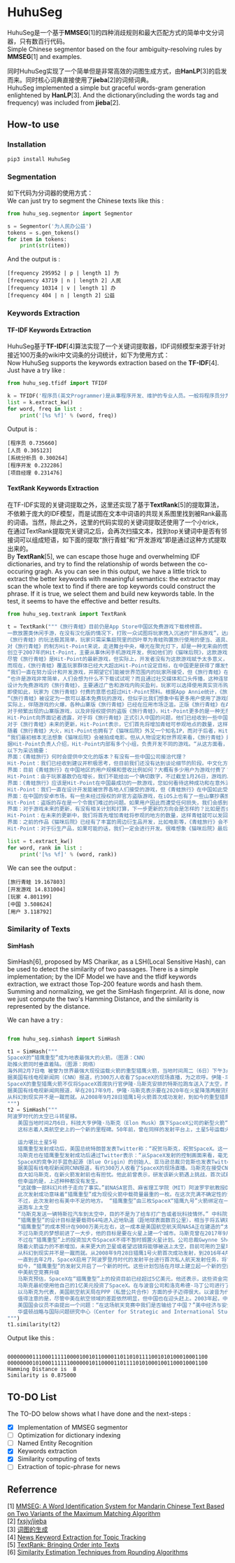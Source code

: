 # HuhuSeg

HuhuSeg是一个基于**MMSEG**[1]的四种消歧规则和最大匹配方式的简单中文分词器，只有数百行代码。    
Simple Chinese segmentor based on the four ambiguity-resolving rules by **MMSEG**[1] and examples.  

同时HuhuSeg实现了一个简单但是非常高效的词图生成方式，由**HanLP**[3]的启发而来。同时核心词典直接使用了**jieba**[2]的词频词典。    
HuhuSeg implemented a simple but graceful words-gram generation enlightened by **HanLP**[3]. And the dictionary(including the words tag and frequency) was included from **jieba**[2].  

## How-to use 
### Installation  

```
pip3 install HuhuSeg
```

### Segmentation  

如下代码为分词器的使用方式：    
We can just try to segment the Chinese texts like this :  

```python
from huhu_seg.segmentor import Segmentor

s = Segmentor('为人民办公益')
tokens = s.gen_tokens()
for item in tokens:
    print(str(item))
```

And the output is :
```
[frequency 295952 | p | length 1] 为
[frequency 43719 | n | length 2] 人民
[frequency 10314 | v | length 1] 办
[frequency 404 | n | length 2] 公益
```

### Keywords Extraction
#### TF-IDF Keywords Extraction

HuhuSeg基于**TF-IDF**[4]算法实现了一个关键词提取器，IDF词频模型来源于针对接近100万条的wiki中文词条的分词统计，如下为使用方式：    
Now HuhuSeg supports the keywords extraction based on the **TF-IDF**[4]. Just have a try like :  

```python
from huhu_seg.tfidf import TFIDF

k = TFIDF('程序员(英文Programmer)是从事程序开发、维护的专业人员。一般将程序员分为程序设计人员和程序编码人员，但两者的界限并不非常清楚，特别是在中国。软件从业人员分为初级程序员、高级程序员、系统分析员和项目经理四大类。')
list = k.extract_kw()
for word, freq in list :
    print('[%s %f]' % (word, freq))
```

Output is :
```
[程序员 0.735660]
[人员 0.305123]
[系统分析员 0.300264]
[程序开发 0.232286]
[项目经理 0.231476]
```

#### TextRank Keywords Extraction

在TF-IDF实现的关键词提取之外，这里还实现了基于**TextRank**[5]的提取算法，不依赖于庞大的IDF模型，而是试图在文本中词语的共现关系图里找到被Rank最高的词语。当然，除此之外，这里的代码实现的关键词提取还使用了一个小trick，在通过TextRank提取完关键词之后，会再次扫描文本，找到top关键词中是否有邻接词可以组成短语，如下面的提取“旅行青蛙”和“开发游戏”即是通过这种方式提取出来的。   
By **TextRank**[5], we can escape those huge and overwhelming IDF dictionaries, and try to find the relationship of words between the co-occuring gragh. As you can see in this output, we have a little trick to extract the better keywords with meaningful semantics: the extractor may scan the whole text to find if there are top keywords could construct the phrase. If it is true, we select them and build new keywords table. In the test, it seems to have the effective and better results.  

```python
from huhu_seg.textrank import TextRank

t = TextRank("""《旅行青蛙》目前仍是App Store中国区免费游戏下载榜榜首。
一款放置类休闲手游，在没有汉化版的情况下，打败一众试图将玩家拽入沉迷的“肝系游戏”，达成了一个不大不小的奇迹。
《旅行青蛙》的玩法极其简单，玩家只需采集庭院里的四叶草为青蛙购置旅行使用的便当、道具、护身符三样物品，为旅行蛙做好出门旅行的准备就可以了。游戏里的等待多过操作，也有人把它当成当下最火的“佛系”说法里的“佛系游戏”。
对《旅行青蛙》的制方Hit-Point来说，走进舞台中央，曝光在聚光灯下，却是一种无来由的慌乱。“太意外”是他们向外界陈述感受时，最常提到的一个词语。
创立于2007年的Hit-Point，主要从事休闲手机游戏开发，例如他们的《猫咪后院》，这款游戏让玩家在庭院里摆放各种道具来吸引各式各样的猫咪。在十年中，Hit-Point共开发了约30款游戏。
尽管《旅行青蛙》是Hit-Point的最新游戏，但实际上，开发者没有为这款游戏赋予太多意义，按照Hit-Point的说法，在开发游戏时，他们仅简单设置了一个“10岁到30岁的女性”的目标客户范围。
而现在，《旅行青蛙》覆盖玩家群体已经大大超出Hit-Point设定目标，在中国更是获得了爆发性增长。Hit-Point告诉界面新闻记者，截至1月26日，《旅行青蛙》下载总量已达到1100万，目前这个数字仍在迅速增长。根据日本媒体报道，在App Store的下载总量中，中国占95%，日本仅有2%。
“我们一直在努力设计和开发游戏，并期望它们能被世界范围内的玩家所接受，但《旅行青蛙》在中国获得如此大范围的流行，还是超过了我们想象。”一位Hit-Point负责人告诉界面新闻记者，他们没有进行任何游戏推广。
“也许是游戏非常简单，人们会想为什么不下载试试呢？而且通过社交媒体和口头传播，这种连锁反应一下子吸引了很多玩家。”Hit-Point相关负责人猜测游戏成功的原因时说道。
设计为免费游戏的《旅行青蛙》，主要通过广告和游戏内购买盈利，玩家可以选择使用真实货币购买四叶草。就盈利模式而言，《旅行青蛙》极为克制，其内置广告是否观看被设定为用户选择，而游戏最大的内购金额也仅为25元人民币。
即使如此，玩家为《旅行青蛙》付费的意愿也超过Hit-Point预料。根据App Annie统计，《旅行青蛙》在中国区App Store畅销排名第21，超过《阴阳师》、《荒野行动》等手游。
“《旅行青蛙》被设定为一款可以基本免费玩的游戏，但似乎比我们想象中有更多用户使用了游戏的内购，”Hit-Point负责人告诉界面记者，“根据我们统计，在游戏的日活跃用户中，约有3%-8%选择了内购。”
实际上，伴随游戏的火爆，各种山寨版《旅行青蛙》已经在应用市场泛滥。正版《旅行青蛙》在App Store里显示的名字为《旅かえる》，制作公司为Hit-Point Co,.Ltd，在App Store里评分4.3。而此前，玩家若在App Store搜索中文“旅行青蛙”，则会出现一款收费30元，名为“旅行青蛙.”的仿制版游戏，游戏玩法类似微信小游戏“跳一跳”，但该应用开发者显示“Song Yang”。目前，该游戏已经被苹果下架。
对于频繁出现的山寨版游戏，以及非授权提供的盗版《旅行青蛙》，Hit-Point更多的是一种无奈，“盗版存在对我们来说是一个很难过的问题，当用户因为盗版受到任何损失时，我们会更加难过，对此我们认为有必要采取一些对策。不过首先，我们希望创造一个向用户传递正确信息的环境。”
Hit-Point向界面记者透露，对于将《旅行青蛙》正式引入中国的问题，他们已经收到一些中国公司的合作提议并积极考虑中，但还没有达到谈论细节的阶段。关于《旅行青蛙》的中国文化，这家公司表示可能会和《旅行青蛙》的代理合作公司一同讨论。
对于《旅行青蛙》未来的更新，Hit-Point表示，它们首先将增加青蛙可参观地点的数量，这样，青蛙将会发回更多的旅行照片。“玩家给我们的反馈非常积极，比如多语言支持和更多的旅行照片。我们会在不断更新游戏的同时一起处理玩家的请求。”
随着《旅行青蛙》大火，Hit-Point也拥有了《猫咪后院》外又一个知名IP，而对于后者，Hit-Point也进行了相当深入的IP开发，比如周边《猫咪后院食谱》以及衍生电影。
“我们最初根本无法想象《猫咪后院》会被拍成电影。但从人物设定和世界观来看，《旅行青蛙》是可以通过各种方式展现的，但谁又知道它会如何发展呢？”在《旅行青蛙》衍生品开发方面，Hit-Point表示，如有机会，一定会进行相关研究。
据Hit-Point负责人介绍，Hit-Point内部有多个小组，负责开发不同的游戏。“从这方面看，我不能确定公司的发展方向，但简单的游戏玩法确实是我们吸引广泛玩家群体的重要理念。在思考未来的游戏制作方向时，这会是我们的重要考虑点。”上述负责人表示。
以下为采访摘要：
界面：《青蛙旅行》何时会提供中文化的版本？有没有一些中国公司接洽代理？
Hit-Point：我们已经收到建议并积极思考，但目前我们还没有达到谈论细节的阶段。中文化方面，我们确实有在考虑将游戏本地化，并且我们会与代理合作公司一起讨论。
界面：目前《青蛙旅行》在中国地区的用户规模和营收比例如何？大概有多少用户为游戏付费了？
Hit-Point：由于玩家基数仍在增长，我们不能给出一个确切数字，不过截至1月26日，游戏的总下载量已经达到了1100万。在游戏内购上数字也在迅速变化，我们统计到在日活跃用户中，有3%-8%的玩家使用了内购购买了三叶草。《青蛙旅行》是一款基本上可以免费玩的游戏，但似乎有比我们想象中更多的用户进行了内购。
界面：《青蛙旅行》应该是Hit-Point在中国最成功的一款游戏，您如何看待这种成功和在意外流行？有没有想过相关原因？
Hit-Point：我们一直在设计开发能被世界各地人们接受的游戏，但《青蛙旅行》在中国如此受欢迎还是超过了我们的预想，我们没有对游戏进行任何推广。人们喜欢这款游戏可能的原因是，《青蛙旅行》设计非常简单，所以人们非常愿意尝试这款游戏。另外，基于社交媒体和人们口头传播，让它产生了传播上的连锁反应。
界面：在中国的安卓市场，有一些未经过授权的非官方盗版游戏，在iOS上也有了一些山寨抄袭旅行《青蛙旅行》的游戏，您如何看待这点，是否会考虑采取维权行动？
Hit-Point：盗版的存在是一个令我们难过的问题。如果用户因此而遭受任何损失，我们会感到更加难过。因此我们认为有必要提供一些对策，但首先，我们希望创造一个能够向用户传达正确信息的环境。
界面：对于游戏未来的更新，有没有相关计划和打算，下一步更新的方向会是怎样的？比如是否会加入更多景点，在游戏玩法上更加丰富一些？
Hit-Point：在未来的更新中，我们将首先增加青蛙将参观的地方的数量，这样青蛙就可以发回更多照片。玩家给了我们许多反馈，例如多语言支持等，我们会在不断更新的同时也一并处理这些反馈。
界面：之前的作品《猫咪后院》已经有了丰富的周边衍生品开发，比如电影等，《青蛙旅行》会不会有相关考虑？
Hit-Point：对于衍生产品，如果可能的话，我们一定会进行开发。很难想象《猫咪后院》最后拍成了电影，但是游戏的世界观和人物设定是可以以各种方式利用的，所以谁会想到未来会发生什么呢？""", window_width = 3, weight = 0.8)

list = t.extract_kw()
for word, rank in list :
    print('[%s %f]' % (word, rank))
```

We can see the output :
```
[旅行青蛙 19.167803]
[开发游戏 14.831004]
[玩家 4.801199]
[中国 3.508624]
[用户 3.118792]
```

### Similarity of Texts
#### SimHash    

SimHash[6], proposed by MS Charikar, as a LSH(Local Sensitive Hash), can be used to detect the similarity of two passages. There is a simple implementation; by the IDF Model we have and the tfidf keywords extraction, we extract those Top-200 feature words and hash them. Summing and normalizing, we get the SimHash fingerprint. All is done, now we just compute the two's Hamming Distance, and the similarity is represented by the distance.

We can have a try :  

```python

from huhu_seg.simhash import SimHash

t1 = SimHash("""
SpaceX的“猎鹰重型”成为地表最强大的火箭。（图源：CNN）
助推火箭同时垂直着陆。（图源：网络）
海外网2月7日电 被誉为世界最强大现役运载火箭的重型猎鹰火箭，当地时间周二（6日）下午3点45分左右在美国佛罗里达州肯尼迪航天中心发射成功。
据美国有线电视新闻网（CNN）报道，约300万人收看了SpaceX的现场直播，为之欢呼。伊隆·马斯克周一（5日）在接受美国有线电视新闻网采访时说：“来自世界各地的人们将会看到这场伟大的火箭发射，同时也会是他们见过的最棒的烟火表演。”
SpaceX的重型猎鹰火箭不仅将SpaceX首席执行官伊隆·马斯克安排的特斯拉跑车送入了太空，而且被成功回收了两枚一级助推火箭。发射成功后，伊隆·马斯克对记者说：“我还在试图消化这个成果，真像做梦一样。”SpaceX在2017年年初表示，有两位“太空游客”已经为乘重型猎鹰火箭进行环月旅行而付了一大笔定金。SpaceX当时表示，环月之旅2018年可能会实现，不过SpaceX后来没再给出新动向。
据美国有线电视新闻网报道，早在2017年9月，伊隆·马斯克表示要在2020年在火星降落两艘货船，并计划建造“巨型猎鹰火箭”（BFR），如果火箭回收的部分可以“重复利用”，“人类探索火星的成本可以大大减少”。
从科幻到现实并不是一蹴而就。从2008年9月28日猎鹰1号火箭首次成功发射，到如今的重型猎鹰火箭的成功发射背后，有着SpaceX付出的巨大努力。重型猎鹰火箭的成功发射，标志着SpaceX用其开创性技术撼动火箭行业的设想向前迈进了一步，而如今人类移民火星的梦想也前进了一步。
""") 
t2 = SimHash("""
阿波罗时代的太空已斗转星移。
　　美国当地时间2月6日，科技大亨伊隆·马斯克（Elon Musk）旗下SpaceX公司的新型火箭“猎鹰重型”（Falcon Heavy）在佛罗里达州的肯尼迪航天中心成功升空。
　　这标志着人类航空史上的一个新的里程碑。50年前，曾在同样的发射平台上，土星5号运载火箭首次把人类带向月球，开启了“阿波罗”时代。

　　运力堪比土星5号
　　猎鹰重型发射成功后，美国总统特朗普发表Twitter称：“祝贺马斯克，祝贺SpaceX。这一胜利和NASA商业以及国际合作伙伴一起，继续展现美国最好的天才智慧。”
　　马斯克也在猎鹰重型发射成功后通过Twitter表示：“从SpaceX发射的控制画面来看，毫无疑问一辆汽车已经进入了地球轨道。”
　　SpaceX的竞争对手蓝色起源（Blue Origin）的创始人、亚马逊总裁贝佐斯也发表Twitter祝贺马斯克，不过只有非常简单的一个词：“Woohoo!”
　　据美国有线电视新闻网CNN报道，有约300万人收看了SpaceX的现场直播。马斯克在接受CNN采访时说：“来自世界各地的人们将会看到这场伟大的火箭发射，同时也会是他们见过的最棒的烟火表演。”
　　自大如马斯克，在新火箭发射前也有担忧。他此前曾表示，研发该新火箭遇上挑战，首次试射的成功率只有一半。 “我脑海曾经出现过一些画面，比如在发射平台上出现爆炸，或者有轮胎脱落滚开。” 他说。
　　但幸运的是，上述种种都没有发生。
　　“这就像一部科幻片终于走向了事实。”前NASA官员、麻省理工学院（MIT）阿波罗宇航教授Dava Newman表示：“他们做到了！太了不起了。”
　　此次发射成功意味着“猎鹰重型”成为现役火箭中载荷量最重的一枚。在这次充满不确定性的试射中，马斯克为“猎鹰重型”选择了少而有趣的搭载物：价值10万美元的樱桃红特斯拉Roadster敞篷跑车，司机位坐着一个宇航服人偶，中控面板上显示着“不要慌张”（Don’t Panic）的字样，车上大卫·鲍伊（David Bowie）经典的歌声《Space Oddity》中反复唱道：“火星上的生活？”（Life on Mars?）。
　　不过，此次发射也有美中不足的地方。 “猎鹰重型”由三枚SpaceX“猎鹰九号”火箭绑定在一起。与此前的SpaceX发射一样，最理想的状态是在发射后，这三枚火箭底部的推进器回到大气层降落地面，实现回收。但实际上，其中两个推进器成功在肯尼迪航天中心以南的划定范围内降落，而且两者的着陆架几乎是同时着地。第三个推进器由于推进剂不足，最终未能在目标地点降落，以每小时300英里的速度在水面坠毁。
　　送跑车上太空
　　“马斯克发送一辆特斯拉汽车到太空中，目的不是为了给车打广告或者玩科技情怀。” 中科院量子信息与量子科技创新研究员副研究院张文卓在接受第一财经记者采访时表示，“而是为了说明他的火箭有能力把几吨重的物品运送到远地轨道。这意味着美国未来或许要依靠SpaceX的火箭载人重返月球或者登陆火星。”
　　“猎鹰重型”的设计目标是要载荷64吨进入近地轨道（距地球表面数百公里），相当于将五辆双层巴士送上太空。这样的载荷能力，是此前全球最强火箭“三角洲四号”（Delta IV Heavy）的两倍；但马斯克称，“猎鹰重型”的成本仅为“三角洲四号”的三分之一。
　　“猎鹰重型”的成本预计在9000万美元左右，这一成本是美国航空航天局NASA正在建造的“太空发射系统”（Space Launch System，简称SLS）火箭的不到十分之一。SLS的目标是在2019年底前将宇航员以及货物运往深空甚至火星。
　　不过马斯克的梦想前进了一大步，他的目标是要在火星上建一个城市。马斯克曾在2017年9月表示，将于2020年在火星降落两艘货船，并计划建造“巨型猎鹰火箭”（BFR）。他当时说：“如果火箭回收的部分可以重复利用，人类探索火星的成本可以大大减少。”
　　不过在“猎鹰重型”上的投资加大令SpaceX不得不暂时搁置火星计划。公司总裁Gwynne Shotwell（肖特韦尔）曾表示：“公司已经将火星计划推迟到2020年启动，而不是2018年，因为我们觉得需要投入更多的资源在我们的载人航天项目和猎鹰重型计划。”
　　随着火箭运力的不断增加，未来更大的卫星或者望远镜将能够被送上太空，目前可用的卫星均受制于搭载火箭的负荷能力。此外，人们可以把体积更大、功能更齐全的机械人送上火星表面，甚至更远的木星、土星或者冥王星。
　　从科幻到现实并不是一蹴而就。从2008年9月28日猎鹰1号火箭首次成功发射，到2016年4月执行的CRS-8任务首次让第一节火箭在海上成功着陆，SpaceX创造了火箭回收的奇迹。不过，2016年9月，SpaceX开发的梅林火箭引擎（merlin rocket engine）在测试场发生爆炸，损坏了公司的两个试验区，公司的火箭发射任务也一度被迫中止。
　　一直到去年2月，SpaceX启用了阿波罗登月时代的发射平台进行首次私人航天发射任务，将“龙”飞船送往国际空间站（ISS），被视作极具历史传承意义的航空领域的里程碑事件。
　　如今，“猎鹰重型”的发射又开启了一个新的时代。这些计划包括在月球上建立起一个新的空间站，发射新的通信卫星和情报卫星，并将人类运往更深的太空目的地。去年2月，SpaceX曾表示，有两位“太空游客”已经为乘坐“猎鹰重型”火箭进行环月旅行预付了一大笔定金，环月之旅将于2018年实现。
　　中美航空竞赛升级
　　马斯克预估，SpaceX在“猎鹰重型”上的投资目前已经超过5亿美元，他还表示，这些资金完全来源于SpaceX内部，未使用纳税人的钱。
　　马斯克最初使用他自己的1亿美元投资了SpaceX。在与波音公司和洛克希德·马丁公司进行了激烈的竞争之后，SpaceX累计已经获得了NASA超过65亿美元的货物运输合同，并且最终将承担把美国的宇航员运往国际空间站的任务。SpaceX还与一些私人公司签署协议，帮助其将卫星发送至轨道。此外，SpaceX还有望在2020年前得到美国国防部数十亿美元的合同。
　　以马斯克为代表，美国航空航天局在PPP（私营公共合作）方面的步子迈得很大。以波音为代表的NASA传统合同商和以SpaceX为代表的“新航空”两大阵营的格局已经发生了根本的变化，也助推了美国航空业重返阿波罗时代的荣耀。
　　值得注意的是，尽管中美在航空领域的差距依然明显，但中国也在迎头赶上。2003年起，中国就启动了载人航天任务，神州十一号将两名航天员发射升空。现在中国提出新的目标：在2022年前建造自己的空间站，在月球黑暗面登陆，并向火星发送探测车。
　　美国国会议员不由提出一个问题：“在这场航天竞赛中我们是否输给了中国？”美中经济与安全审查委员会主席丹尼斯·谢伊（Dennis Shea）认为，中国采取了更深思熟虑、更全面的方法，太空计划将为中国创造机会，从经济、政治和外交等方面获得重要利益。
　　华盛顿战略与国际问题研究中心（Center for Strategic and International Studies）资深副主席詹姆斯·刘易斯（James Lewis）也表示，尽管美国航空航天局已经成功登陆月球，但美国高度关注的2030年火星载人飞行计划一旦失败，中国便可以迎头赶上。
""")
t1.similarity(t2)
```

Output like this :

```

0000000011100011111000010010110000110110101111001010100010001100
0000000010100011111100000010110000110111101010001001100010001100
Hamming Distance is  8
Similarity is 0.875000
```

  
## TO-DO List
The TO-DO below shows what I have done and the next-steps :  
- [x] Implementation of MMSEG segmentor
- [ ] Optimization for dictionary indexing
- [ ] Named Entity Recognition
- [x] Keywords extraction
- [x] Similarity computing of texts
- [ ] Extraction of topic-phrase for news 

## Referrence
[1] [MMSEG: A Word Identification System for Mandarin Chinese Text Based on Two Variants of the Maximum Matching Algorithm](http://technology.chtsai.org/mmseg/)  
[2] [fxsjy/jieba](https://github.com/fxsjy/jieba)  
[3] [词图的生成](http://www.hankcs.com/nlp/segment/the-word-graph-is-generated.html)   
[4] [News Keyword Extraction for Topic Tracking](http://ieeexplore.ieee.org/document/4624203/)  
[5] [TextRank: Bringing Order into Texts](https://web.eecs.umich.edu/~mihalcea/papers/mihalcea.emnlp04.pdf)  
[6] [Similarity Estimation Techniques from Rounding Algorithms](https://www.cs.princeton.edu/courses/archive/spr04/cos598B/bib/CharikarEstim.pdf)

